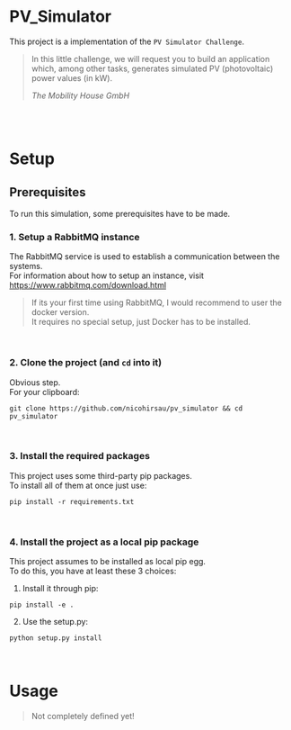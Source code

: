 # PV_Simulator

This project is a implementation of the `PV Simulator Challenge`.  

> In this little challenge, we will request you to build an application which, among other tasks, generates simulated PV (photovoltaic) power values (in kW).
>
> <cite>The Mobility House GmbH</cite>

</br>
</br>

# Setup
## Prerequisites
To run this simulation, some prerequisites have to be made.

### 1. Setup a RabbitMQ instance
The RabbitMQ service is used to establish a communication between the systems.  
For information about how to setup an instance, visit https://www.rabbitmq.com/download.html  
> If its your first time using RabbitMQ, I would recommend to user the docker version.  
> It requires no special setup, just Docker has to be installed.

</br>

### 2. Clone the project (and `cd` into it)
Obvious step.  
For your clipboard:  
```
git clone https://github.com/nicohirsau/pv_simulator && cd pv_simulator
```

</br>

### 3. Install the required packages
This project uses some third-party pip packages.  
To install all of them at once just use:  
```
pip install -r requirements.txt
```

</br>

### 4. Install the project as a local pip package
This project assumes to be installed as local pip egg.  
To do this, you have at least these 3 choices:  

1. Install it through pip: 
```
pip install -e .
```
2. Use the setup.py: 
```
python setup.py install
```

</br>

# Usage
> Not completely defined yet!